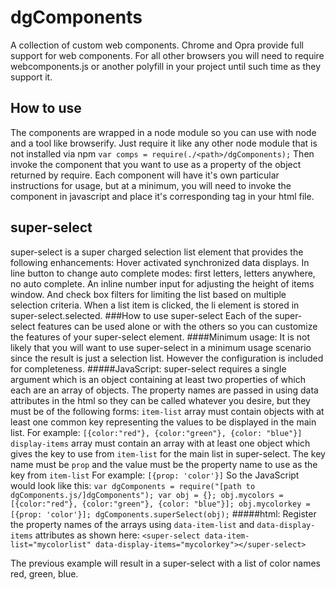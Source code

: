 # dgComponents
A collection of custom web components. Chrome and Opra provide full support for web components. For all other browsers you will need to require webcomponents.js or another polyfill in your project until such time as they support it.
## How to use
The components are wrapped in a node module so you can use with node and a tool like browserify. Just require it like any other node module that is not installed via npm `var comps = require(./<path>/dgComponents);`
Then invoke the component that you want to use as a property of the object returned by require. Each component will have it's own particular instructions for usage, but at a minimum, you will need to invoke the component in javascript and place it's corresponding tag in your html file. 
## super-select
super-select is a super charged selection list element that provides the following enhancements:
Hover activated synchronized data displays. In line button to change auto complete modes: first letters, letters anywhere, no auto complete. An inline number input for adjusting the height of items window. And check box filters for limiting the list based on multiple selection criteria. When a list item is clicked, the li element is stored in super-select.selected.
###How to use super-select
Each of the super-select features can be used alone or with the others so you can customize the features of your super-select element.
####Minimum usage:
It is not likely that you will want to use super-select in a minimum usage scenario since the result is just a selection list. However the configuration is included for completeness.
#####JavaScript:
super-select requires a single argument which is an object containing at least two properties of which each are an array of objects. The property names are passed in using data attributes in the html so they can be called whatever you desire, but they must be of the following forms:
`item-list` array must contain objects with at least one common key representing the values to be displayed in the main list. For example: `[{color:"red"}, {color:"green"}, {color: "blue"}]`
`display-items` array must contain an array with at least one object which gives the key to use from `item-list` for the main list in super-select. The key name must be `prop` and the value must be the property name to use as the key from `item-list` For example: `[{prop: 'color'}]`
So the JavaScript would look like this:
`var dgComponents = require("[path to dgComponents.js/]dgComponents");
var obj = {};
obj.mycolors = [{color:"red"}, {color:"green"}, {color: "blue"}];
obj.mycolorkey = [{prop: 'color'}];
dgComponents.superSelect(obj);`
#####html:
Register the property names of the arrays using `data-item-list` and `data-display-items` attributes as shown here:
`<super-select data-item-list="mycolorlist" data-display-items="mycolorkey"></super-select>`

The previous example will result in a super-select with a list of color names red, green, blue.

